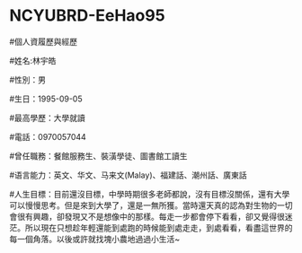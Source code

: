 # NCYUBRD-EeHao95

#個人資履歷與經歷

#姓名:林宇皓

#性別：男

#生日：1995-09-05

#最高學歷：大學就讀

#電話：0970057044

#曾任職務：餐館服務生、裝潢學徒、圖書館工讀生

#语言能力：英文、华文、马来文(Malay)、福建話、潮州話、廣東話

#人生目標：目前還沒目標，中學時期很多老師都說，沒有目標沒關係，還有大學可以慢慢思考。但是來到大學了，還是一無所獲。當時還天真的認為對生物的一切會很有興趣，卻發現又不是想像中的那樣。每走一步都會停下看看，卻又覺得很迷茫。所以現在只想趁年輕還能到處跑的時候能到處走走，到處看看，看盡這世界的每一個角落。以後或許就找塊小農地過過小生活~
